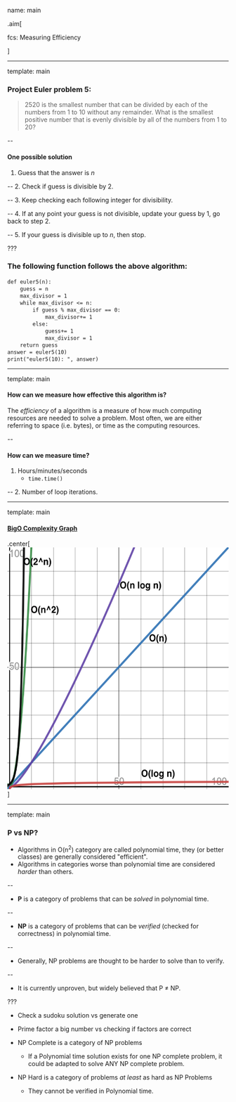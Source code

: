 name: main

.aim[<div>
  fcs: Measuring Efficiency
  </div>]

---
template: main

### Project Euler problem 5:
> 2520 is the smallest number that can be divided by
each of the numbers from 1 to 10 without any remainder.
What is the smallest positive number that is evenly
divisible by all of the numbers from 1 to 20?


--
#### One possible solution
1. Guess that the answer is _n_

--
2. Check if guess is divisible by 2.

--
3. Keep checking each following integer for divisibility.

--
4. If at any point your guess is not divisible, update your guess by 1, go back to step 2.

--
5. If your guess is divisible up to _n_, then stop.

???
### The following function follows the above algorithm:
```
def euler5(n):
    guess = n
    max_divisor = 1
    while max_divisor <= n:
        if guess % max_divisor == 0:
            max_divisor+= 1
        else:
            guess+= 1
            max_divisor = 1
    return guess
answer = euler5(10)
print("euler5(10): ", answer)
```

---
template: main

#### How can we measure how effective this algorithm is?
The _efficiency_ of a algorithm is a measure of how much computing resources are needed to solve a problem. Most often, we are either referring to space (i.e. bytes), or time as the computing resources.

--
#### How can we measure time?

1. Hours/minutes/seconds
   - `time.time()`

--
2. Number of loop iterations.

---
template: main

#### [BigO  Complexity Graph](https://www.desmos.com/calculator/qhh3ch612h)

.center[
<img src="img/25_bigo.png" height="550[x]">
]

---
template: main

### P vs NP?
- Algorithms in O(n<sup>2</sup>) category are called polynomial time, they (or better classes) are generally considered "efficient".
- Algorithms in categories worse than polynomial time are considered _harder_ than others.

--
- __P__ is a category of problems that can be _solved_ in polynomial time.

--
- __NP__ is a category of problems that can be _verified_ (checked for correctness) in polynomial time.

--
  - Generally, NP problems are thought to be harder to solve than to verify.

--
- It is currently unproven, but widely believed that P &ne; NP.


???
  - Check a sudoku solution vs generate one
  - Prime factor a big number vs checking if factors are correct

- NP Complete is a category of NP problems
  - If a Polynomial time solution exists for one NP complete problem, it could be adapted to solve ANY NP complete problem.
- NP Hard is a category of problems _at least_ as hard as NP Problems
  - They cannot be verified in Polynomial time.
